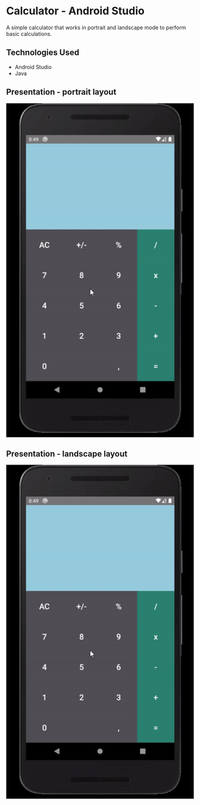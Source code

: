 # Calculator - Android Studio
A simple calculator that works in portrait and landscape mode to perform basic calculations.

## Technologies Used
- Android Studio
- Java

## Presentation - portrait layout
![portrait](./doc/calculator-portrait.gif)

## Presentation - landscape layout
![landscape](./doc/calculator-portrait.gif)





